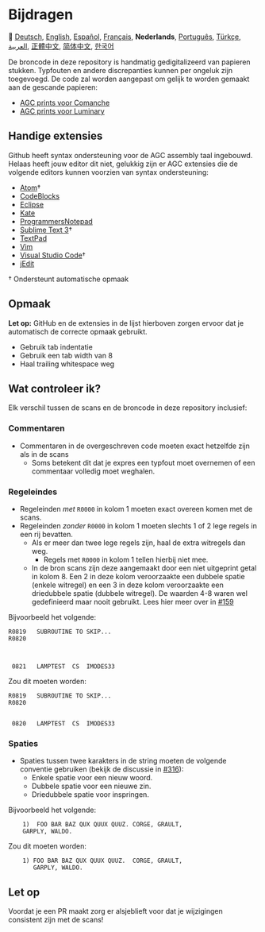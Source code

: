 # Bijdragen

🎌
[Deutsch][DE],
[English][EN],
[Español][ES],
[Français][FR],
**Nederlands**,
[Português][PT_BR],
[Türkçe][TR],
[العربية][AR],
[正體中文][ZH_TW],
[简体中文][ZH_CN],
[한국어][KO_KR]

[AR]:CONTRIBUTING.ar.md
[DE]:CONTRIBUTING.de.md
[EN]:CONTRIBUTING.md
[ES]:CONTRIBUTING.es.md
[FR]:CONTRIBUTING.fr.md
[KO_KR]:CONTRIBUTING.ko_kr.md
[PT_BR]:CONTRIBUTING.pt_br.md
[TR]:CONTRIBUTING.tr.md
[ZH_CN]:CONTRIBUTING.zh_cn.md
[ZH_TW]:CONTRIBUTING.zh_tw.md
[NL]:CONTRIBUTING.nl.md

De broncode in deze repository is handmatig gedigitalizeerd van papieren stukken. Typfouten en andere discrepanties kunnen per ongeluk zijn toegevoegd. De code zal worden aangepast om gelijk te worden gemaakt aan de gescande papieren:

- [AGC prints voor Comanche][8]
- [AGC prints voor Luminary][9]

## Handige extensies

Github heeft syntax ondersteuning voor de AGC assembly taal ingebouwd. Helaas heeft jouw editor dit niet, gelukkig zijn er AGC extensies die de volgende editors kunnen voorzien van syntax ondersteuning:

- [Atom][Atom]†
- [CodeBlocks][CodeBlocks]
- [Eclipse][Eclipse]
- [Kate][Kate]
- [ProgrammersNotepad][ProgrammersNotepad]
- [Sublime Text 3][Sublime Text]†
- [TextPad][TextPad]
- [Vim][Vim]
- [Visual Studio Code][VisualStudioCode]†
- [jEdit][jEdit]

† Ondersteunt automatische opmaak

[Atom]:https://github.com/Alhadis/language-agc
[CodeBlocks]:https://github.com/virtualagc/virtualagc/tree/master/Contributed/SyntaxHighlight/CodeBlocks
[Eclipse]:https://github.com/virtualagc/virtualagc/tree/master/Contributed/SyntaxHighlight/Eclipse
[Kate]:https://github.com/virtualagc/virtualagc/tree/master/Contributed/SyntaxHighlight/Kate
[ProgrammersNotepad]:https://github.com/virtualagc/virtualagc/tree/master/Contributed/SyntaxHighlight/ProgrammersNotepad
[Sublime Text]:https://github.com/jimlawton/AGC-Assembly
[TextPad]:https://github.com/virtualagc/virtualagc/tree/master/Contributed/SyntaxHighlight/TextPad
[Vim]:https://github.com/wsdjeg/vim-assembly
[VisualStudioCode]:https://github.com/wopian/agc-assembly
[jEdit]:https://github.com/virtualagc/virtualagc/tree/master/Contributed/SyntaxHighlight/jEdit

## Opmaak

**Let op:** GitHub en de extensies in de lijst hierboven zorgen ervoor dat je automatisch de correcte opmaak gebruikt.

- Gebruik tab indentatie
- Gebruik een tab width van 8
- Haal trailing whitespace weg

## Wat controleer ik?

Elk verschil tussen de scans en de broncode in deze repository inclusief:

### Commentaren

- Commentaren in de overgeschreven code moeten exact hetzelfde zijn als in de scans
  - Soms betekent dit dat je expres een typfout moet overnemen of een commentaar volledig moet weghalen.

### Regeleindes

- Regeleinden *met* `R0000` in kolom 1 moeten exact overeen komen met de scans.
- Regeleinden *zonder* `R0000` in kolom 1 moeten slechts 1 of 2 lege regels in een rij bevatten.
  - Als er meer dan twee lege regels zijn, haal de extra witregels dan weg.
    - Regels met `R0000` in kolom 1 tellen hierbij niet mee.
  - In de bron scans zijn deze aangemaakt door een niet uitgeprint getal in kolom 8. Een 2 in deze kolom veroorzaakte een dubbele spatie (enkele witregel) en een 3 in deze kolom veroorzaakte een driedubbele spatie (dubbele witregel). De waarden 4-8 waren wel gedefinieerd maar nooit gebruikt. Lees hier meer over in [#159][7]

Bijvoorbeeld het volgende:

```plain
R0819   SUBROUTINE TO SKIP...
R0820



 0821   LAMPTEST  CS  IMODES33
```

Zou dit moeten worden:

```plain
R0819   SUBROUTINE TO SKIP...
R0820


 0820   LAMPTEST  CS  IMODES33
```

### Spaties

- Spaties tussen twee karakters in de string moeten de volgende conventie gebruiken (bekijk de discussie in [#316][10]):
  - Enkele spatie voor een nieuw woord.
  - Dubbele spatie voor een nieuwe zin.
  - Driedubbele spatie voor inspringen.

Bijvoorbeeld het volgende:

```plain
	1)  FOO BAR BAZ QUX QUUX QUUZ. CORGE, GRAULT,
	GARPLY, WALDO.
```

Zou dit moeten worden:

```plain
	1) FOO BAR BAZ QUX QUUX QUUZ.  CORGE, GRAULT,
	   GARPLY, WALDO.
```

## Let op

Voordat je een PR maakt zorg er alsjeblieft voor dat je wijzigingen consistent zijn met de scans!

[0]:https://github.com/chrislgarry/Apollo-11/pull/new/master
[1]:http://www.ibiblio.org/apollo/ScansForConversion/Luminary099/
[2]:http://www.ibiblio.org/apollo/ScansForConversion/Comanche055/
[6]:https://github.com/wopian/agc-assembly#user-settings
[7]:https://github.com/chrislgarry/Apollo-11/issues/159
[8]:http://www.ibiblio.org/apollo/ScansForConversion/Comanche055/
[9]:http://www.ibiblio.org/apollo/ScansForConversion/Luminary099/
[10]:https://github.com/chrislgarry/Apollo-11/pull/316#pullrequestreview-102892741
